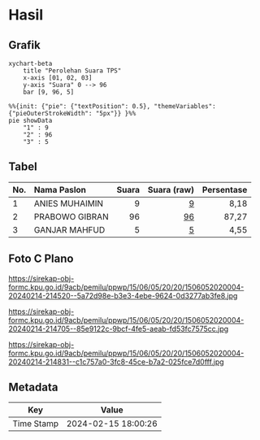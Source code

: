 # Hasil

## Grafik

```mermaid
xychart-beta
    title "Perolehan Suara TPS"
    x-axis [01, 02, 03]
    y-axis "Suara" 0 --> 96
    bar [9, 96, 5]
```

```mermaid
%%{init: {"pie": {"textPosition": 0.5}, "themeVariables": {"pieOuterStrokeWidth": "5px"}} }%%
pie showData
    "1" : 9
    "2" : 96
    "3" : 5
```

## Tabel

| No. | Nama Paslon    | Suara | Suara (raw) | Persentase |
|:--- |:-------------- | -----:| -----------:| ----------:|
| 1   | ANIES MUHAIMIN | 9     | [9][p-1]    | 8,18       |
| 2   | PRABOWO GIBRAN | 96    | [96][p-2]   | 87,27      |
| 3   | GANJAR MAHFUD  | 5     | [5][p-3]    | 4,55       |


[p-1]: https://github.com/gigit-pemilu/pemilu-2024-15-jambi/blob/main/pilpres/hitung-suara/sub/15-jambi/sub/06-tanjung-jabung-barat/sub/05-merlung/sub/2020-(desa)-merlung/sub/004-tps/sub/paslon-1.txt
[p-2]: https://github.com/gigit-pemilu/pemilu-2024-15-jambi/blob/main/pilpres/hitung-suara/sub/15-jambi/sub/06-tanjung-jabung-barat/sub/05-merlung/sub/2020-(desa)-merlung/sub/004-tps/sub/paslon-2.txt
[p-3]: https://github.com/gigit-pemilu/pemilu-2024-15-jambi/blob/main/pilpres/hitung-suara/sub/15-jambi/sub/06-tanjung-jabung-barat/sub/05-merlung/sub/2020-(desa)-merlung/sub/004-tps/sub/paslon-3.txt

## Foto C Plano

https://sirekap-obj-formc.kpu.go.id/9acb/pemilu/ppwp/15/06/05/20/20/1506052020004-20240214-214520--5a72d98e-b3e3-4ebe-9624-0d3277ab3fe8.jpg

https://sirekap-obj-formc.kpu.go.id/9acb/pemilu/ppwp/15/06/05/20/20/1506052020004-20240214-214705--85e9122c-9bcf-4fe5-aeab-fd53fc7575cc.jpg

https://sirekap-obj-formc.kpu.go.id/9acb/pemilu/ppwp/15/06/05/20/20/1506052020004-20240214-214831--c1c757a0-3fc8-45ce-b7a2-025fce7d0fff.jpg


## Metadata

| Key        | Value               |
| ---------- | ------------------- |
| Time Stamp | 2024-02-15 18:00:26 |



